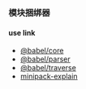 ### 模块捆绑器


#### use link
  - [@babel/core](https://babeljs.io/docs/en/next/babel-core.html)
  - [@babel/parser](https://babeljs.io/docs/en/next/babel-parser.html)
  - [@babel/traverse](https://babeljs.io/docs/en/next/babel-traverse.html)
  - [minipack-explain](https://github.com/ronami/minipack)